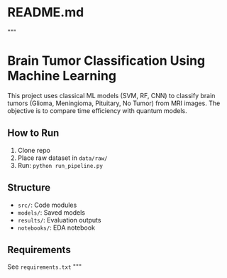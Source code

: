 # README.md

"""

# Brain Tumor Classification Using Machine Learning

This project uses classical ML models (SVM, RF, CNN) to classify brain tumors (Glioma, Meningioma, Pituitary, No Tumor) from MRI images. The objective is to compare time efficiency with quantum models.

## How to Run

1. Clone repo
2. Place raw dataset in `data/raw/`
3. Run: `python run_pipeline.py`

## Structure

- `src/`: Code modules
- `models/`: Saved models
- `results/`: Evaluation outputs
- `notebooks/`: EDA notebook

## Requirements

See `requirements.txt`
"""

